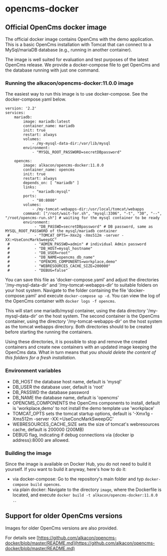 opencms-docker
==============
## Official OpenCms docker image ##

The official docker image contains OpenCms with the demo application.
This is a basic OpenCms installation with Tomcat that can connect to a MySql/mariaDB database (e.g., running in another container).

The image is well suited for evaluation and test purposes of the latest OpenCms release.
We provide a docker-compose file to get OpenCms and the database running with just one command.

### Running the alkacon/opencms-docker:11.0.0 image ###

The easiest way to run this image is to use docker-compose. See the docker-compose.yaml below.

```
version: '2.2'
services:
    mariadb:
        image: mariadb:latest
        container_name: mariadb
        init: true
        restart: always
        volumes:
            - /my-mysql-data-dir:/var/lib/mysql
        environment:
            - "MYSQL_ROOT_PASSWORD=secretDBpassword"

    opencms:
        image: alkacon/opencms-docker:11.0.0
        container_name: opencms
        init: true
        restart: always
        depends_on: [ "mariadb" ]
        links:
            - "mariadb:mysql"
        ports:
            - "80:8080"
        volumes:
            - /my-tomcat-webapps-dir:/usr/local/tomcat/webapps
        command: ["/root/wait-for.sh", "mysql:3306", "-t", "30", "--", "/root/opencms-run.sh"] # waiting for the mysql container to be ready
        environment:
             - "DB_PASSWD=secretDBpassword" # DB password, same as MYSQL_ROOT_PASSWORD of the mysql/mariadb container
 #           - "TOMCAT_OPTS=-Xmx2g -Xms512m -server -XX:+UseConcMarkSweepGC"
 #           - "ADMIN_PASSWD=admin" # individual Admin password
 #           - "DB_HOST=mysql_hostname"
 #           - "DB_USER=root"
 #           - "DB_NAME=opencms_db_name"
 #           - "OPENCMS_COMPONENTS=workplace,demo"
 #           - "WEBRESOURCES_CACHE_SIZE=200000"
 #           - "DEBUG=false"
```
You can save this file as 'docker-compose.yaml' and adjust the directories '/my-mysql-data-dir' and '/my-tomcat-webapps-dir' to suitable folders on your host system.
Navigate to the folder containing the file 'docker-compose.yaml' and execute `docker-compose up -d`. You can view the log of the OpenCms container with `docker logs -f opencms`.

This will start one mariadb/mysql container, using the data directory '/my-mysql-data-dir' on the host system. The second container is the OpenCms container, using the directory '/my-tomcat-webapps-dir' on the host system as the tomcat webapps directory.
Both directories should to be created before starting the running the containers.

Using these directories, it is possible to stop and remove the created containers and create new containers with an updated image keeping the OpenCms data.
What in turn means that *you should delete the content of this folders for a fresh installation*.

### Environment variables ###

* DB_HOST the database host name, default is 'mysql'
* DB_USER the database user, default is 'root'
* DB_PASSWD the database password
* DB_NAME the database name, default is 'opencms'
* OPENCMS_COMPONENTS the OpenCms components to install, default is 'workplace,demo' to not install the demo template use 'workplace'
* TOMCAT_OPTS sets the tomcat startup options, default is '-Xmx1g -Xms512m -server -XX:+UseConcMarkSweepGC'
* WEBRESOURCES_CACHE_SIZE sets the size of tomcat's webresources cache, default is 200000 (200MB)
* DEBUG flag, indicating if debug connections via {docker ip address}:8000 are allowed.

### Building the image ###

Since the image is available on Docker Hub, you do not need to build it yourself. If you want to build it anyway, here's how to do it:

  * via docker-compose: Go to the repository's main folder and typ `docker-compose build opencms`.
  * via plain docker: Navigate to the directory `image`, where the Dockerfile is located, and execute `docker build -t alkacon/opencms-docker:11.0.0 .`.

## Support for older OpenCms versions ##

Images for older OpenCms versions are also provided.

For details see [https://github.com/alkacon/opencms-docker/blob/master/README.md](https://github.com/alkacon/opencms-docker/blob/master/README.md)